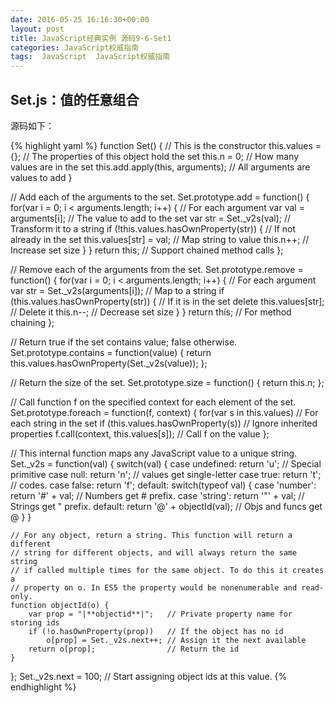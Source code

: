 ```yaml
---
date: 2016-05-25 16:16:30+00:00
layout: post
title: JavaScript经典实例 源码9-6-Set1
categories: JavaScript权威指南
tags:  JavaScript  JavaScript权威指南
---
```

Set.js：值的任意组合
----------------

源码如下：

{% highlight yaml %}
function Set() {          // This is the constructor
    this.values = {};     // The properties of this object hold the set
    this.n = 0;           // How many values are in the set
    this.add.apply(this, arguments);  // All arguments are values to add
}

// Add each of the arguments to the set.
Set.prototype.add = function() {
    for(var i = 0; i < arguments.length; i++) {  // For each argument
        var val = arguments[i];                  // The value to add to the set
        var str = Set._v2s(val);                 // Transform it to a string
        if (!this.values.hasOwnProperty(str)) {  // If not already in the set
            this.values[str] = val;              // Map string to value
            this.n++;                            // Increase set size
        }
    }
    return this;                                 // Support chained method calls
};

// Remove each of the arguments from the set.
Set.prototype.remove = function() {
    for(var i = 0; i < arguments.length; i++) {  // For each argument
        var str = Set._v2s(arguments[i]);        // Map to a string
        if (this.values.hasOwnProperty(str)) {   // If it is in the set
            delete this.values[str];             // Delete it
            this.n--;                            // Decrease set size
        }
    }
    return this;                                 // For method chaining
};

// Return true if the set contains value; false otherwise.
Set.prototype.contains = function(value) {
    return this.values.hasOwnProperty(Set._v2s(value));
};

// Return the size of the set.
Set.prototype.size = function() { return this.n; };

// Call function f on the specified context for each element of the set.
Set.prototype.foreach = function(f, context) {
    for(var s in this.values)                 // For each string in the set
        if (this.values.hasOwnProperty(s))    // Ignore inherited properties
            f.call(context, this.values[s]);  // Call f on the value
};

// This internal function maps any JavaScript value to a unique string.
Set._v2s = function(val) {
    switch(val) {
        case undefined:     return 'u';          // Special primitive
        case null:          return 'n';          // values get single-letter
        case true:          return 't';          // codes.
        case false:         return 'f';
        default: switch(typeof val) {
            case 'number':  return '#' + val;    // Numbers get # prefix.
            case 'string':  return '"' + val;    // Strings get " prefix.
            default: return '@' + objectId(val); // Objs and funcs get @
        }
    }

    // For any object, return a string. This function will return a different
    // string for different objects, and will always return the same string
    // if called multiple times for the same object. To do this it creates a
    // property on o. In ES5 the property would be nonenumerable and read-only.
    function objectId(o) {
        var prop = "|**objectid**|";   // Private property name for storing ids
        if (!o.hasOwnProperty(prop))   // If the object has no id
            o[prop] = Set._v2s.next++; // Assign it the next available
        return o[prop];                // Return the id
    }
};
Set._v2s.next = 100;    // Start assigning object ids at this value.
{% endhighlight %}
